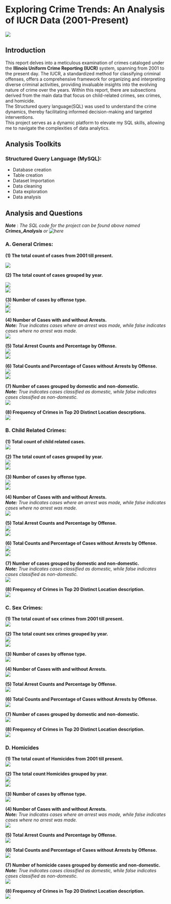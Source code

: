 # Exploring Crime Trends: An Analysis of IUCR Data (2001-Present)
![](https://github.com/temee0/Analyzing-crimes-under-IUCR-using-SQL/blob/main/front_page.jpg)

## Introduction
This report delves into a meticulous examination of crimes cataloged under the **Illinois Uniform Crime Reporting (IUCR)** system, spanning from 2001 to the present day. The IUCR, a standardized method for classifying criminal offenses, offers a comprehensive framework for organizing and interpreting diverse criminal activities, providing invaluable insights into the evolving nature of crime over the years. Within this report, there are subsections derived from the main data that focus on child-related crimes, sex crimes, and homicide.    
The Structured query language(SQL) was used to understand the crime dynamics, thereby facilitating informed decision-making and targeted interventions.    
This project serves as a dynamic platform to elevate my SQL skills, allowing me to navigate the complexities of data analytics.

## Analysis Toolkits
### Structured Query Language (MySQL):
- Database creation
- Table creation
- Dataset Importation
- Data cleaning
- Data exploration
- Data analysis

## Analysis and Questions
**_Note_** : _The SQL code for the project can be found above named **_Crimes_Analysis_** or ![here]()_   
### A. General Crimes:
 **(1) The total count of cases from 2001 till present.**
 
 ![](https://github.com/temee0/Analyzing-crimes-under-IUCR-using-SQL/blob/main/total_count_crime_iucr.jpg)

 **(2) The total count of cases grouped by year.**  
 
 ![](https://github.com/temee0/Analyzing-crimes-under-IUCR-using-SQL/blob/main/cases_by_year_1.jpg)    
 ![](https://github.com/temee0/Analyzing-crimes-under-IUCR-using-SQL/blob/main/cases_by%20_year_2.jpg)

 **(3) Number of cases by offense type.**   
 ![](https://github.com/temee0/Analyzing-crimes-under-IUCR-using-SQL/blob/main/cases_by_offense_1.jpg)    
 ![](https://github.com/temee0/Analyzing-crimes-under-IUCR-using-SQL/blob/main/cases_by_offense_2.jpg)

 **(4) Number of Cases with and without Arrests.**    
  **_Note:_** _True indicates cases where an arrest was made, while false indicates cases where no arrest was made._    
 ![](https://github.com/temee0/Analyzing-crimes-under-IUCR-using-SQL/blob/main/Arrest.jpg)    

 **(5) Total Arrest Counts and Percentage by Offense.**    
 ![](https://github.com/temee0/Analyzing-crimes-under-IUCR-using-SQL/blob/main/arrest_count_1.jpg)    
 ![](https://github.com/temee0/Analyzing-crimes-under-IUCR-using-SQL/blob/main/arrest_count_2.jpg)

 **(6) Total Counts and Percentage of Cases without Arrests by Offense.**     
 ![](https://github.com/temee0/Analyzing-crimes-under-IUCR-using-SQL/blob/main/non_arrest_1.jpg)   
 ![](https://github.com/temee0/Analyzing-crimes-under-IUCR-using-SQL/blob/main/non_arrest_2.jpg)

 **(7) Number of cases grouped by domestic and non-domestic.**      
 **_Note:_** _True indicates cases classified as domestic, while false indicates cases classified as non-domestic._   
 ![](https://github.com/temee0/Analyzing-crimes-under-IUCR-using-SQL/blob/main/Domestic.jpg)

 **(8) Frequency of Crimes in Top 20 Distinct Location descrptions.**      
 ![](https://github.com/temee0/Analyzing-crimes-under-IUCR-using-SQL/blob/main/top20_locations.jpg)

 ### B. Child Related Crimes:
 **(1) Total count of child related cases.**    
 ![](https://github.com/temee0/Analyzing-crimes-under-IUCR-using-SQL/blob/main/count_of_child_cases.jpg)
 
 **(2) The total count of cases grouped by year.**   
 ![](https://github.com/temee0/Analyzing-crimes-under-IUCR-using-SQL/blob/main/child_cases_by_year.jpg)     
 ![](https://github.com/temee0/Analyzing-crimes-under-IUCR-using-SQL/blob/main/child_cases_by_year_2.jpg)

 **(3) Number of cases by offense type.**  
 ![](https://github.com/temee0/Analyzing-crimes-under-IUCR-using-SQL/blob/main/child_cases_by_offense_1.jpg)     
 ![](https://github.com/temee0/Analyzing-crimes-under-IUCR-using-SQL/blob/main/child_cases_by_offense_2.jpg)

 **(4) Number of Cases with and without Arrests.**     
 **_Note:_** _True indicates cases where an arrest was made, while false indicates cases where no arrest was made._    
 ![](https://github.com/temee0/Analyzing-crimes-under-IUCR-using-SQL/blob/main/child_arrest.jpg)

 **(5) Total Arrest Counts and Percentage by Offense.**   
 ![](https://github.com/temee0/Analyzing-crimes-under-IUCR-using-SQL/blob/main/child_Arrest_count_1.jpg)    
 ![](https://github.com/temee0/Analyzing-crimes-under-IUCR-using-SQL/blob/main/child_Arrest_count_2.jpg)

 **(6) Total Counts and Percentage of Cases without Arrests by Offense.**    
 ![](https://github.com/temee0/Analyzing-crimes-under-IUCR-using-SQL/blob/main/child_non_arrest_1.jpg)    
 ![](https://github.com/temee0/Analyzing-crimes-under-IUCR-using-SQL/blob/main/child_non_arrest_2.jpg)     

 **(7) Number of cases grouped by domestic and non-domestic.**       
 **_Note:_** _True indicates cases classified as domestic, while false indicates cases classified as non-domestic._    
 ![](https://github.com/temee0/Analyzing-crimes-under-IUCR-using-SQL/blob/main/child_domestic.jpg)    

 **(8) Frequency of Crimes in Top 20 Distinct Location description.**    
 ![](https://github.com/temee0/Analyzing-crimes-under-IUCR-using-SQL/blob/main/child_top20_locations.jpg)

 ### C. Sex Crimes:   
 **(1) The total count of sex crimes from 2001 till present.**    
 ![](https://github.com/temee0/Analyzing-crimes-under-IUCR-using-SQL/blob/main/count_of_sex_crimes.jpg)

**(2) The total count sex crimes grouped by year.**     
![](https://github.com/temee0/Analyzing-crimes-under-IUCR-using-SQL/blob/main/sex_cases_by%20_year_1.jpg)     
![](https://github.com/temee0/Analyzing-crimes-under-IUCR-using-SQL/blob/main/sex_cases_by_year_2.jpg)

**(3) Number of cases by offense type.**    
![](https://github.com/temee0/Analyzing-crimes-under-IUCR-using-SQL/blob/main/sex_cases_by_offense.jpg)

**(4) Number of Cases with and without Arrests.**   
![](https://github.com/temee0/Analyzing-crimes-under-IUCR-using-SQL/blob/main/sex_arrest.jpg)

**(5) Total Arrest Counts and Percentage by Offense.**   
![](https://github.com/temee0/Analyzing-crimes-under-IUCR-using-SQL/blob/main/sex_arrest_count_1.jpg)

**(6) Total Counts and Percentage of Cases without Arrests by Offense.**    
![](https://github.com/temee0/Analyzing-crimes-under-IUCR-using-SQL/blob/main/sex_non_arrest.jpg)

**(7) Number of cases grouped by domestic and non-domestic.**   
![](https://github.com/temee0/Analyzing-crimes-under-IUCR-using-SQL/blob/main/sex_domestic.jpg)

**(8) Frequency of Crimes in Top 20 Distinct Location description.**    
![](https://github.com/temee0/Analyzing-crimes-under-IUCR-using-SQL/blob/main/sex_top20_locations.jpg)

### D. Homicides
**(1) The total count of Homicides from 2001 till present.**   
![](https://github.com/temee0/Analyzing-crimes-under-IUCR-using-SQL/blob/main/total_count_of_homicides.jpg)  

**(2) The total count Homicides grouped by year.**   
![](https://github.com/temee0/Analyzing-crimes-under-IUCR-using-SQL/blob/main/homicide_cases_by_year_1.jpg)      
![](https://github.com/temee0/Analyzing-crimes-under-IUCR-using-SQL/blob/main/homicide_cases_by%20_year_2.jpg)

**(3) Number of cases by offense type.**   
![](https://github.com/temee0/Analyzing-crimes-under-IUCR-using-SQL/blob/main/homicide_cases_by_offense.jpg)

**(4) Number of Cases with and without Arrests.**   
 **_Note:_** _True indicates cases where an arrest was made, while false indicates cases where no arrest was made._   
![](https://github.com/temee0/Analyzing-crimes-under-IUCR-using-SQL/blob/main/homicide_arrest.jpg)

**(5) Total Arrest Counts and Percentage by Offense.**     
![](https://github.com/temee0/Analyzing-crimes-under-IUCR-using-SQL/blob/main/homicide_arrest_count.jpg)

**(6) Total Counts and Percentage of Cases without Arrests by Offense.**   
![](https://github.com/temee0/Analyzing-crimes-under-IUCR-using-SQL/blob/main/homicide_non_arrest.jpg)

**(7) Number of homicide cases grouped by domestic and non-domestic.**    
**_Note:_** _True indicates cases classified as domestic, while false indicates cases classified as non-domestic._     
![](https://github.com/temee0/Analyzing-crimes-under-IUCR-using-SQL/blob/main/homicide_domestic.jpg)

**(8) Frequency of Crimes in Top 20 Distinct Location description.**    
![](https://github.com/temee0/Analyzing-crimes-under-IUCR-using-SQL/blob/main/homicides_top20_locations.jpg)

